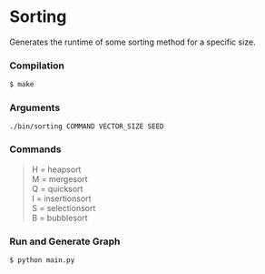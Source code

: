 # Sorting

Generates the runtime of some sorting method for a specific size.

### **Compilation**

```bash
$ make
```
### **Arguments**
```
./bin/sorting COMMAND VECTOR_SIZE SEED

```
### **Commands**
>H = heapsort \
M = mergesort \
Q = quicksort \
I = insertionsort \
S = selectionsort \
B = bubblesort

### **Run and Generate Graph**

```bash
$ python main.py
```